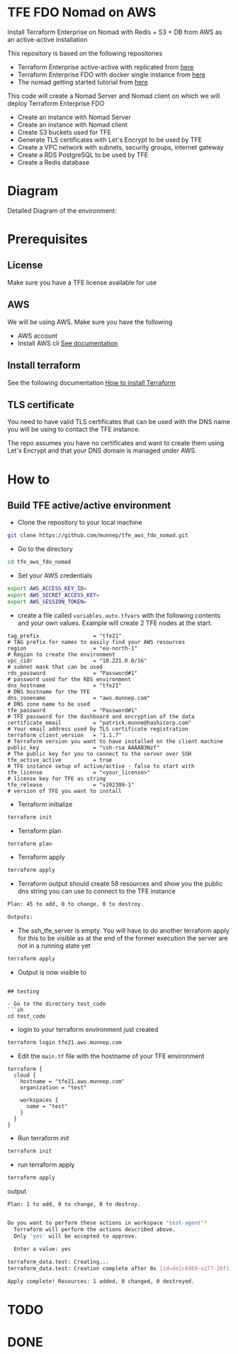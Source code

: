 # TFE FDO Nomad on AWS
Install Terraform Enterprise on Nomad with Redis + S3 + DB from AWS as an active-active installation

This repository is based on the following repositories

- Terraform Enterprise active-active with replicated from [here](https://github.com/munnep/tfe_aws_active_mode_step)
- Terraform Enterprise FDO with docker single instance from [here](https://github.com/munnep/tfe_next_aws_external)
- The nomad getting started tutorial from [here](https://developer.hashicorp.com/nomad/tutorials/get-started/gs-start-a-cluster)

This code will create a Nomad Server and Nomad client on which we will deploy Terraform Enterprise FDO

- Create an instance with Nomad Server
- Create an instance with Nomad client
- Create S3 buckets used for TFE
- Generate TLS certificates with Let's Encrypt to be used by TFE
- Create a VPC network with subnets, security groups, internet gateway
- Create a RDS PostgreSQL to be used by TFE
- Create a Redis database

# Diagram

Detailed Diagram of the environment:  


# Prerequisites

## License
Make sure you have a TFE license available for use

## AWS
We will be using AWS. Make sure you have the following
- AWS account  
- Install AWS cli [See documentation](https://docs.aws.amazon.com/cli/latest/userguide/install-cliv2.html)

## Install terraform  
See the following documentation [How to install Terraform](https://learn.hashicorp.com/tutorials/terraform/install-cli)

## TLS certificate
You need to have valid TLS certificates that can be used with the DNS name you will be using to contact the TFE instance.  
  
The repo assumes you have no certificates and want to create them using Let's Encrypt and that your DNS domain is managed under AWS. 

# How to

## Build TFE active/active environment
- Clone the repository to your local machine
```sh
git clone https://github.com/munnep/tfe_aws_fdo_nomad.git
```
- Go to the directory
```sh
cd tfe_aws_fdo_nomad
```
- Set your AWS credentials
```sh
export AWS_ACCESS_KEY_ID=
export AWS_SECRET_ACCESS_KEY=
export AWS_SESSION_TOKEN=
```
- create a file called `variables.auto.tfvars` with the following contents and your own values. Example will create 2 TFE nodes at the start.  
```hcl
tag_prefix                 = "tfe21"                                    # TAG prefix for names to easily find your AWS resources
region                     = "eu-north-1"                               # Region to create the environment
vpc_cidr                   = "10.221.0.0/16"                            # subnet mask that can be used 
rds_password               = "Password#1"                               # password used for the RDS environment
dns_hostname               = "tfe21"                                    # DNS hostname for the TFE
dns_zonename               = "aws.munnep.com"                           # DNS zone name to be used
tfe_password               = "Password#1"                               # TFE password for the dashboard and encryption of the data
certificate_email          = "patrick.munne@hashicorp.com"              # Your email address used by TLS certificate registration
terraform_client_version   = "1.1.7"                                    # Terraform version you want to have installed on the client machine
public_key                 = "ssh-rsa AAAAB3Nzf"                        # The public key for you to connect to the server over SSH
tfe_active_active          = true                                       # TFE instance setup of active/active - false to start with
tfe_license                = "<your_license>"                           # license key for TFE as string
tfe_release                = "v202309-1"                                # version of TFE you want to install
```
- Terraform initialize
```sh
terraform init
```
- Terraform plan
```sh
terraform plan
```
- Terraform apply
```sh
terraform apply
```
- Terraform output should create 58 resources and show you the public dns string you can use to connect to the TFE instance
```sh
Plan: 45 to add, 0 to change, 0 to destroy.

Outputs:

```
- The ssh_tfe_server is empty. You will have to do another terraform apply for this to be visible as at the end of the former execution the server are not in a running state yet
```sh
terraform apply
```
- Output is now visible to 
```

## testing

- Go to the directory test_code
```sh
cd test_code
```
- login to your terraform environment just created
```sh
terraform login tfe21.aws.munnep.com
```
- Edit the `main.tf` file with the hostname of your TFE environment
```hcl
terraform {
  cloud {
    hostname = "tfe21.aws.munnep.com"
    organization = "test"

    workspaces {
      name = "test"
    }
  }
}
```
- Run terraform init
```sh
terraform init
```
- run terraform apply
```sh
terraform apply
```
output
```sh
Plan: 1 to add, 0 to change, 0 to destroy.


Do you want to perform these actions in workspace "test-agent"?
  Terraform will perform the actions described above.
  Only 'yes' will be accepted to approve.

  Enter a value: yes

terraform_data.test: Creating...
terraform_data.test: Creation complete after 0s [id=de1c6969-e277-26f1-5434-9020b03ed3fd]

Apply complete! Resources: 1 added, 0 changed, 0 destroyed.
```



# TODO


# DONE



